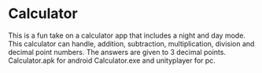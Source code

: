 # Calculator
This is a fun take on a calculator app that includes a night and day mode.
This calculator can handle, addition, subtraction, multiplication, division and decimal point numbers. The answers are given to 3 decimal points. 
Calculator.apk for android
Calculator.exe and unityplayer for pc.
